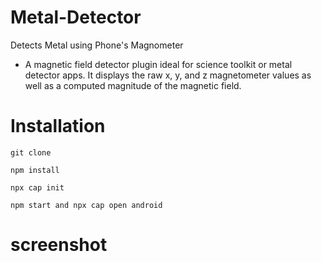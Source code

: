 # Metal-Detector
Detects Metal using Phone's Magnometer
* A magnetic field detector plugin ideal for science toolkit or metal detector apps.
It displays the raw x, y, and z magnetometer values as well as a computed magnitude of the magnetic field.

# Installation
`git clone`

`npm install`

`npx cap init`

`npm start and npx cap open android`

# screenshot

